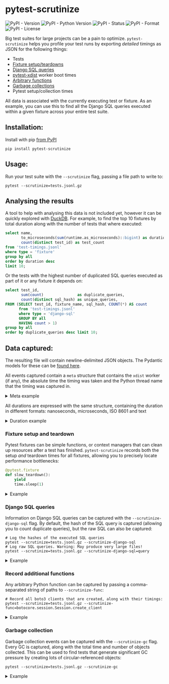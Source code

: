 # pytest-scrutinize

![PyPI - Version](https://img.shields.io/pypi/v/pytest-scrutinize) ![PyPI - Python Version](https://img.shields.io/pypi/pyversions/pytest-scrutinize) ![PyPI - Status](https://img.shields.io/pypi/status/pytest-scrutinize) ![PyPI - Format](https://img.shields.io/pypi/format/pytest-scrutinize) ![PyPI - License](https://img.shields.io/pypi/l/pytest-scrutinize)

Big test suites for large projects can be a pain to optimize. `pytest-scrutinize` helps you
profile your test runs by exporting *detailed* timings as JSON for the following things:

- Tests
- [Fixture setup/teardowns](#fixture-setup-and-teardown)
- [Django SQL queries](#django-sql-queries)
- [pytest-xdist](https://pypi.org/project/pytest-xdist/) worker boot times
- [Arbitrary functions](#record-additional-functions-)
- [Garbage collections](#garbage-collection)
- Pytest setup/collection times

All data is associated with the currently executing test or fixture. As an example, you can
use this to find all the Django SQL queries executed within a given fixture across your
entire test suite.

## Installation:

Install with pip [from PyPI](https://pypi.org/project/pytest-scrutinize/)

```
pip install pytest-scrutinize
```

## Usage:

Run your test suite with the `--scrutinize` flag, passing a file path to write to:

```
pytest --scrutinize=tests.jsonl.gz
```

## Analysing the results


A tool to help with analysing this data is not included yet, however it can be quickly explored 
with [DuckDB](https://duckdb.org/). For example, to find the top 10 fixtures by total duration 
along with the number of tests that where executed:

```sql
select name,
       to_microseconds(sum(runtime.as_microseconds)::bigint) as duration,
       count(distinct test_id) as test_count
from 'test-timings.jsonl'
where type = 'fixture'
group by all
order by duration desc
limit 10;
```

Or the tests with the highest number of duplicated SQL queries executed as part of it or 
any fixture it depends on:

```sql
select test_id,
       sum(count)               as duplicate_queries,
       count(distinct sql_hash) as unique_queries,
FROM (SELECT test_id, fixture_name, sql_hash, COUNT(*) AS count
      from 'test-timings.jsonl'
      where type = 'django-sql'
      GROUP BY all
      HAVING count > 1)
group by all
order by duplicate_queries desc limit 10;
```

## Data captured:

The resulting file will contain newline-delimited JSON objects. The Pydantic models for these 
can be [found here](./pytest_scrutinize/data.py).

All events captured contain a `meta` structure that contains the `xdist` worker (if any), the 
absolute time the timing was taken and the Python thread name that the timing was captured in.

<details>
<summary>Meta example</summary>

```json
{
  "meta": {
    "worker": "gw0",
    "recorded_at": "2024-08-17T22:02:44.956924Z",
    "thread_id": 3806124,
    "thread_name": "MainThread"
  }
}
```

</details>

All durations are expressed with the same structure, containing the duration in different formats: 
nanoseconds, microseconds, ISO 8601 and text

<details>
<summary>Duration example</summary>

```json
{
  "runtime": {
    "as_nanoseconds": 60708,
    "as_microseconds": 60,
    "as_iso": "PT0.00006S",
    "as_text": "60 microseconds"
  }
}
```

</details>

### Fixture setup and teardown

Pytest fixtures can be simple functions, or context managers that can clean up resources after a
test has finished. `pytest-scrutinize` records both the setup _and_ teardown times for all fixtures,
allowing you to precisely locate performance bottlenecks:

```python
@pytest.fixture
def slow_teardown():
    yield
    time.sleep(1)
```

<details>
<summary>Example</summary>

```json
{
  "meta": {
    "worker": "master",
    "recorded_at": "2024-08-17T21:23:54.736177Z",
    "thread_name": "MainThread"
  },
  "type": "fixture",
  "name": "pytest_django.plugin._django_set_urlconf",
  "short_name": "_django_set_urlconf",
  "test_id": "tests/test_plugin.py::test_all[normal]",
  "scope": "function",
  "setup": {
    "as_nanoseconds": 5792,
    "as_microseconds": 5,
    "as_iso": "PT0.000005S",
    "as_text": "5 microseconds"
  },
  "teardown": {
    "as_nanoseconds": 2167,
    "as_microseconds": 2,
    "as_iso": "PT0.000002S",
    "as_text": "2 microseconds"
  },
  "runtime": {
    "as_nanoseconds": 7959,
    "as_microseconds": 7,
    "as_iso": "PT0.000007S",
    "as_text": "7 microseconds"
  }
}
```

</details>

### Django SQL queries

Information on Django SQL queries can be captured with the `--scrutinize-django-sql` flag. By
default, the hash of the SQL query is captured (allowing you to count duplicate queries), but
the raw SQL can also be captured:

```shell
# Log the hashes of the executed SQL queries
pytest --scrutinize=tests.jsonl.gz --scrutinize-django-sql
# Log raw SQL queries. Warning: May produce very large files!
pytest --scrutinize=tests.jsonl.gz --scrutinize-django-sql=query
```

<details>
<summary>Example</summary>

```json
{
  "meta": {
    "worker": "master",
    "recorded_at": "2024-08-17T22:02:47.218492Z",
    "thread_name": "MainThread"
  },
  "name": "django_sql",
  "test_id": "test_django.py::test_case",
  "fixture_name": "test_django.teardown_fixture",
  "runtime": {
    "as_nanoseconds": 18375,
    "as_microseconds": 18,
    "as_iso": "PT0.000018S",
    "as_text": "18 microseconds"
  },
  "type": "django-sql",
  "sql_hash": "be0beb84a58eab3bdc1fc4214f90abe9e937e5cc7f54008e02ab81d51533bc16",
  "sql": "INSERT INTO \"django_app_dummymodel\" (\"foo\") VALUES (%s) RETURNING \"django_app_dummymodel\".\"id\""
}
```

</details>

### Record additional functions

Any arbitrary Python function can be captured by passing a comma-separated string of paths to
`--scrutinize-func`:

```shell
# Record all boto3 clients that are created, along with their timings:
pytest --scrutinize=tests.jsonl.gz --scrutinize-func=botocore.session.Session.create_client
```

<details>
<summary>Example</summary>

```json
{
  "meta": {
    "worker": "gw0",
    "recorded_at": "2024-08-17T22:02:44.296938Z",
    "thread_name": "MainThread"
  },
  "name": "urllib.parse.parse_qs",
  "test_id": "test_mock.py::test_case",
  "fixture_name": "test_mock.teardown_fixture",
  "runtime": {
    "as_nanoseconds": 2916,
    "as_microseconds": 2,
    "as_iso": "PT0.000002S",
    "as_text": "2 microseconds"
  },
  "type": "mock"
}
```

</details>

### Garbage collection

Garbage collection events can be captured with the `--scrutinize-gc` flag. Every GC is captured,
along with the total time and number of objects collected. This can be used to find tests that
generate significant GC pressure by creating lots of circular-referenced objects:

```shell
pytest --scrutinize=tests.jsonl.gz --scrutinize-gc
```

<details>
<summary>Example</summary>

```json
{
  "meta": {
    "worker": "gw0",
    "recorded_at": "2024-08-17T22:02:44.962665Z",
    "thread_name": "MainThread"
  },
  "type": "gc",
  "runtime": {
    "as_nanoseconds": 5404333,
    "as_microseconds": 5404,
    "as_iso": "PT0.005404S",
    "as_text": "5404 microseconds"
  },
  "collected_count": 279,
  "generation": 2
}
```

</details>